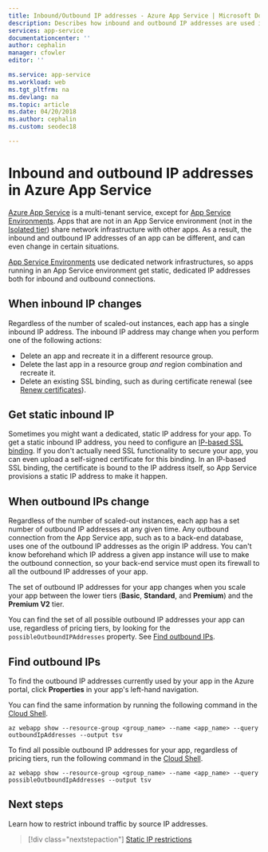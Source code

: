 ```yaml
---
title: Inbound/Outbound IP addresses - Azure App Service | Microsoft Docs
description: Describes how inbound and outbound IP addresses are used in App Service and how to find information on them for your app.
services: app-service
documentationcenter: ''
author: cephalin
manager: cfowler
editor: ''

ms.service: app-service
ms.workload: web
ms.tgt_pltfrm: na
ms.devlang: na
ms.topic: article
ms.date: 04/20/2018
ms.author: cephalin
ms.custom: seodec18

---
```


# Inbound and outbound IP addresses in Azure App Service

[Azure App Service](app-service-web-overview.md) is a multi-tenant service, except for [App Service Environments](environment/intro.md). Apps that are not in an App Service environment (not in the [Isolated tier](https://azure.microsoft.com/pricing/details/app-service/)) share network infrastructure with other apps. As a result, the inbound and outbound IP addresses of an app can be different, and can even change in certain situations. 

[App Service Environments](environment/intro.md) use dedicated network infrastructures, so apps running in an App Service environment get static, dedicated IP addresses both for inbound and outbound connections.

## When inbound IP changes

Regardless of the number of scaled-out instances, each app has a single inbound IP address. The inbound IP address may change when you perform one of the following actions:

- Delete an app and recreate it in a different resource group.
- Delete the last app in a resource group _and_ region combination and recreate it.
- Delete an existing SSL binding, such as during certificate renewal (see [Renew certificates](app-service-web-tutorial-custom-ssl.md#renew-certificates)).

## Get static inbound IP

Sometimes you might want a dedicated, static IP address for your app. To get a static inbound IP address, you need to configure an [IP-based SSL binding](app-service-web-tutorial-custom-ssl.md#bind-your-ssl-certificate). If you don't actually need SSL functionality to secure your app, you can even upload a self-signed certificate for this binding. In an IP-based SSL binding, the certificate is bound to the IP address itself, so App Service provisions a static IP address to make it happen. 

## When outbound IPs change

Regardless of the number of scaled-out instances, each app has a set number of outbound IP addresses at any given time. Any outbound connection from the App Service app, such as to a back-end database, uses one of the outbound IP addresses as the origin IP address. You can't know beforehand which IP address a given app instance will use to make the outbound connection, so your back-end service must open its firewall to all the outbound IP addresses of your app.

The set of outbound IP addresses for your app changes when you scale your app between the lower tiers (**Basic**, **Standard**, and **Premium**) and the **Premium V2** tier.

You can find the set of all possible outbound IP addresses your app can use, regardless of pricing tiers, by looking for the `possibleOutboundIPAddresses` property. See [Find outbound IPs](#find-outbound-ips).

## Find outbound IPs

To find the outbound IP addresses currently used by your app in the Azure portal, click **Properties** in your app's left-hand navigation. 

You can find the same information by running the following command in the [Cloud Shell](../cloud-shell/quickstart.md).

```azurecli-interactive
az webapp show --resource-group <group_name> --name <app_name> --query outboundIpAddresses --output tsv
```

To find all possible outbound IP addresses for your app, regardless of pricing tiers, run the following command in the [Cloud Shell](../cloud-shell/quickstart.md).

```azurecli-interactive
az webapp show --resource-group <group_name> --name <app_name> --query possibleOutboundIpAddresses --output tsv
```

## Next steps

Learn how to restrict inbound traffic by source IP addresses.

> [!div class="nextstepaction"]
> [Static IP restrictions](app-service-ip-restrictions.md)
